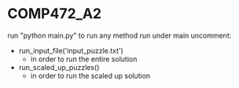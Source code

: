 # COMP472_A2
run "python main.py" to run any method
run under main uncomment:
 - run_input_file('input_puzzle.txt')
    - in order to run the entire solution
 - run_scaled_up_puzzles()
    - in order to run the scaled up solution